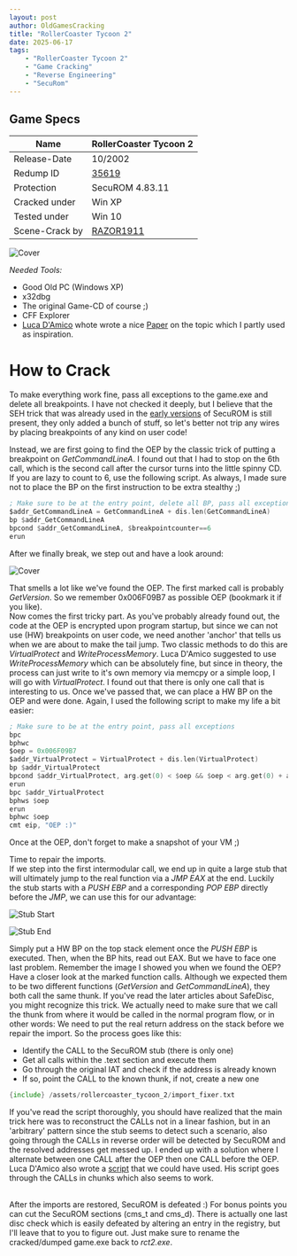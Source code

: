 ```yaml
---
layout: post
author: OldGamesCracking
title: "RollerCoaster Tycoon 2"
date: 2025-06-17
tags:
    - "RollerCoaster Tycoon 2"
    - "Game Cracking"
    - "Reverse Engineering"
    - "SecuRom"
---
```


## Game Specs

| Name | RollerCoaster Tycoon 2 |
| ------------- | ------------- |
| Release-Date | 10/2002 |
| Redump ID | [35619](http://redump.org/disc/35619/) |
| Protection | SecuROM 4.83.11 |
| Cracked under | Win XP |
| Tested under | Win 10 |
| Scene-Crack by | [RAZOR1911](https://www.nfohump.com/index.php?switchto=nfos&menu=quicknav&item=viewnfo&id=16156) |

![Cover]({{site.url}}/assets/rollercoaster_tycoon_2/cover.jpg)

*Needed Tools:*

- Good Old PC (Windows XP)
- x32dbg
- The original Game-CD of course ;)
- CFF Explorer
- [Luca D'Amico](https://www.lucadamico.dev/) whote wrote a nice [Paper](https://www.lucadamico.dev/papers/drms/securom/ArabianNights.pdf) on the topic which I partly used as inspiration.


# How to Crack

To make everything work fine, pass all exceptions to the game.exe and delete all breakpoints. I have not checked it deeply, but I believe that the SEH trick that was already used in the [early versions](/games/hexplore) of SecuROM is still present, they only added a bunch of stuff, so let's better not trip any wires by placing breakpoints of any kind on user code!<br>

Instead, we are first going to find the OEP by the classic trick of putting a breakpoint on _GetCommandLineA_. I found out that I had to stop on the 6th call, which is the second call after the cursor turns into the little spinny CD. If you are lazy to count to 6, use the following script. As always, I made sure not to place the BP on the first instruction to be extra stealthy ;)

```asm
; Make sure to be at the entry point, delete all BP, pass all exceptions
$addr_GetCommandLineA = GetCommandLineA + dis.len(GetCommandLineA)
bp $addr_GetCommandLineA
bpcond $addr_GetCommandLineA, $breakpointcounter==6
erun
```

After we finally break, we step out and have a look around:

![Cover]({{site.url}}/assets/rollercoaster_tycoon_2/oep.png)

That smells a lot like we've found the OEP. The first marked call is probably _GetVersion_. So we remember 0x006F09B7 as possible OEP (bookmark it if you like).<br>
Now comes the first tricky part. As you've probably already found out, the code at the OEP is encrypted upon program startup, but since we can not use (HW) breakpoints on user code, we need another 'anchor' that tells us when we are about to make the tail jump. Two classic methods to do this are _VirtualProtect_ and _WriteProcessMemory_. Luca D'Amico suggested to use _WriteProcessMemory_ which can be absolutely fine, but since in theory, the process can just write to it's own memory via memcpy or a simple loop, I will go with _VirtualProtect_. I found out that there is only one call that is interesting to us. Once we've passed that, we can place a HW BP on the OEP and were done. Again, I used the following script to make my life a bit easier:

```asm
; Make sure to be at the entry point, pass all exceptions
bpc
bphwc
$oep = 0x006F09B7
$addr_VirtualProtect = VirtualProtect + dis.len(VirtualProtect)
bp $addr_VirtualProtect
bpcond $addr_VirtualProtect, arg.get(0) < $oep && $oep < arg.get(0) + arg.get(1)
erun
bpc $addr_VirtualProtect
bphws $oep
erun
bphwc $oep
cmt eip, "OEP :)"
```

Once at the OEP, don't forget to make a snapshot of your VM ;)<br>

Time to repair the imports.<br>
If we step into the first intermodular call, we end up in quite a large stub that will ultimately jump to the real function via a _JMP EAX_ at the end. Luckily the stub starts with a _PUSH EBP_ and a corresponding _POP EBP_ directly before the _JMP_, we can use this for our advantage:

![Stub Start]({{site.url}}/assets/rollercoaster_tycoon_2/stub_start.png)<br>

![Stub End]({{site.url}}/assets/rollercoaster_tycoon_2/stub_end.png)<br>

Simply put a HW BP on the top stack element once the _PUSH EBP_ is executed. Then, when the BP hits, read out EAX. But we have to face one last problem. Remember the image I showed you when we found the OEP? Have a closer look at the marked function calls. Although we expected them to be two different functions (_GetVersion_ and _GetCommandLineA_), they both call the same thunk. If you've read the later articles about SafeDisc, you might recognize this trick. We actually need to make sure that we call the thunk from where it would be called in the normal program flow, or in other words: We need to put the real return address on the stack before we repair the import. So the process goes like this:

- Identify the CALL to the SecuROM stub (there is only one)
- Get all calls within the .text section and execute them
- Go through the original IAT and check if the address is already known
- If so, point the CALL to the known thunk, if not, create a new one

```asm
{include} /assets/rollercoaster_tycoon_2/import_fixer.txt
```

If you've read the script thoroughly, you should have realized that the main trick here was to reconstruct the CALLs not in a linear fashion, but in an 'arbitrary' pattern since the stub seems to detect such a scenario, also going through the CALLs in reverse order will be detected by SecuROM and the resolved addresses get messed up. I ended up with a solution where I alternate between one CALL after the OEP then one CALL before the OEP. Luca D'Amico also wrote a [script](https://github.com/x64dbg/Scripts/pull/25) that we could have used. His script goes through the CALLs in chunks which also seems to work.<br><br>

After the imports are restored, SecuROM is defeated :) For bonus points you can cut the SecuROM sections (cms\_t and cms\_d). There is actually one last disc check which is easily defeated by altering an entry in the registry, but I'll leave that to you to figure out. Just make sure to rename the cracked/dumped game.exe back to _rct2.exe_.<br><br>
